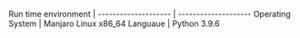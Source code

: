 Run time environment |
-------------------- | --------------------
Operating System     | Manjaro Linux x86_64
Languaue             | Python 3.9.6 
